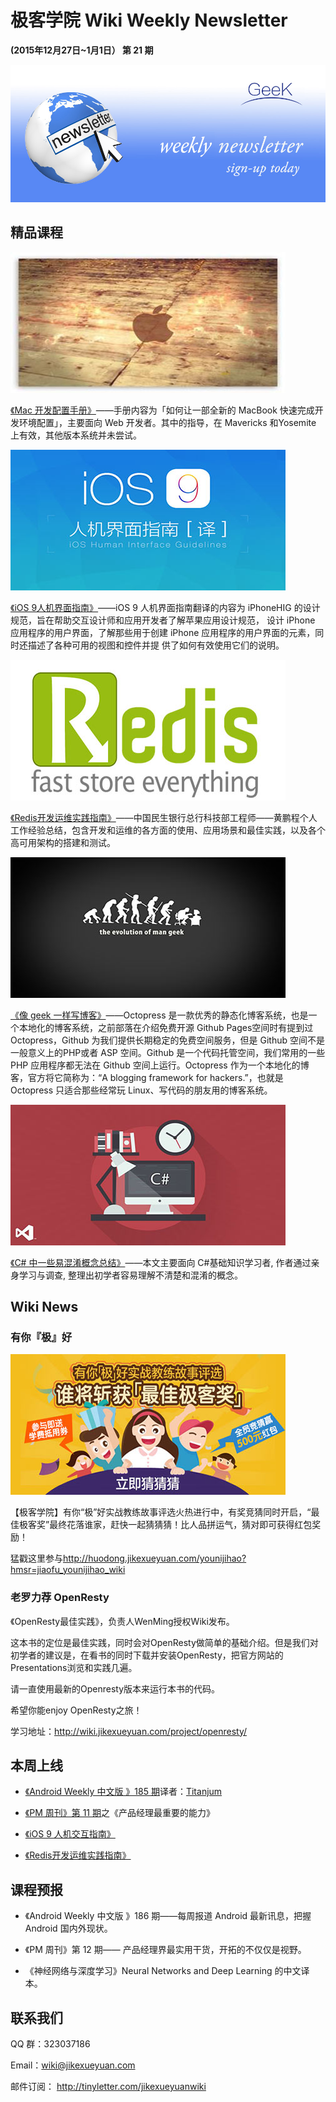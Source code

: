 # 极客学院 Wiki Weekly Newsletter 
 
**(2015年12月27日~1月1日） 第 21 期**                                                 

![newsletterlogo](images/newsletter-banner.jpg) 

## 精品课程

![](images/mac-apple.jpg)

[《Mac 开发配置手册》](http://wiki.jikexueyuan.com/project/mac-dev-setup/)——手册内容为「如何让一部全新的 MacBook 快速完成开发环境配置」，主要面向 Web 开发者。其中的指导，在 Mavericks 和Yosemite 上有效，其他版本系统并未尝试。

![](images/ios-nine.jpg)

[《iOS 9人机界面指南》](http://wiki.jikexueyuan.com/project/ios-nine/)——iOS 9 人机界面指南翻译的内容为 iPhoneHIG 的设计规范，旨在帮助交互设计师和应用开发者了解苹果应用设计规范， 设计 iPhone 应用程序的用户界面，了解那些用于创建 iPhone 应用程序的用户界面的元素，同时还描述了各种可用的视图和控件并提 供了如何有效使用它们的说明。

![](images/redis-store.jpg)

[《Redis开发运维实践指南》](http://wiki.jikexueyuan.com/project/all-about-redis/)——中国民生银行总行科技部工程师——黄鹏程个人工作经验总结，包含开发和运维的各方面的使用、应用场景和最佳实践，以及各个高可用架构的搭建和测试。

![](images/geek.jpg)

[《像 geek 一样写博客》](http://wiki.jikexueyuan.com/project/github-page/)——Octopress 是一款优秀的静态化博客系统，也是一个本地化的博客系统，之前部落在介绍免费开源 Github Pages空间时有提到过 Octopress，Github 为我们提供长期稳定的免费空间服务，但是 Github 空间不是一般意义上的PHP或者 ASP 空间。Github 是一个代码托管空间，我们常用的一些 PHP 应用程序都无法在 Github 空间上运行。Octopress 作为一个本地化的博客，官方将它简称为：“A blogging framework for hackers.”，也就是 Octopress 只适合那些经常玩 Linux、写代码的朋友用的博客系统。

![](images/csharp1.jpg)

[《C# 中一些易混淆概念总结》](http://wiki.jikexueyuan.com/project/csharp-confusing-concepts-summary/)——本文主要面向 C#基础知识学习者, 作者通过亲身学习与调查, 整理出初学者容易理解不清楚和混淆的概念。

## Wiki News

### 有你『极』好

![](images/huodong2.jpg)

【极客学院】有你“极”好实战教练故事评选火热进行中，有奖竞猜同时开启，“最佳极客奖”最终花落谁家，赶快一起猜猜猜！比人品拼运气，猜对即可获得红包奖励！

猛戳这里参与<http://huodong.jikexueyuan.com/younijihao?hmsr=jiaofu_younijihao_wiki>

### 老罗力荐 OpenResty

《OpenResty最佳实践》，负责人WenMing授权Wiki发布。

这本书的定位是最佳实践，同时会对OpenResty做简单的基础介绍。但是我们对初学者的建议是，在看书的同时下载并安装OpenResty，把官方网站的Presentations浏览和实践几遍。

请一直使用最新的Openresty版本来运行本书的代码。

希望你能enjoy OpenResty之旅！

学习地址：<http://wiki.jikexueyuan.com/project/openresty/>

## 本周上线

- [《Android Weekly 中文版 》185 期](http://wiki.jikexueyuan.com/project/android-weekly/issue-185/index.html)译者：[Titanjum](https://github.com/JungleTian)

- [《PM 周刊》第 11 期](http://wiki.jikexueyuan.com/project/pmweekly/11.html)之《产品经理最重要的能力》

- [《iOS 9 人机交互指南》](http://wiki.jikexueyuan.com/project/ios-9-human-computer-interface-guidelines/)

- [《Redis开发运维实践指南》](http://wiki.jikexueyuan.com/project/all-about-redis/)

## 课程预报

- 《Android Weekly 中文版 》186 期——每周报道 Android 最新讯息，把握 Android 国内外现状。

- 《PM 周刊》第 12 期—— 产品经理界最实用干货，开拓的不仅仅是视野。

- 《神经网络与深度学习》Neural Networks and Deep Learning 的中文译本。

## 联系我们

QQ 群：323037186

Email：wiki@jikexueyuan.com

邮件订阅： <http://tinyletter.com/jikexueyuanwiki>

